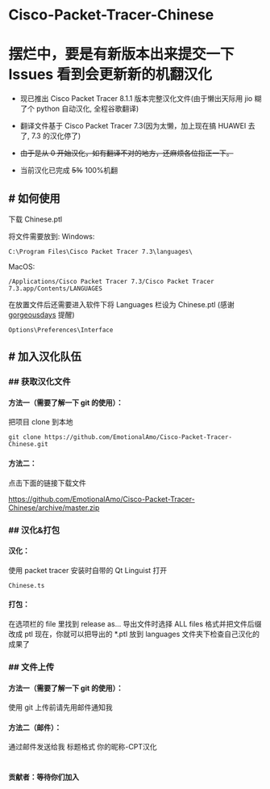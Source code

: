 # Cisco-Packet-Tracer-Chinese

# 摆烂中，要是有新版本出来提交一下 Issues 看到会更新新的机翻汉化

* 现已推出 Cisco Packet Tracer 8.1.1 版本完整汉化文件(由于懒出天际用 jio 糊了个 python 自动汉化, 全程谷歌翻译)

* 翻译文件基于 Cisco Packet Tracer 7.3(因为太懒，加上现在搞 HUAWEI 去了, 7.3 的汉化停了)

* ~~由于是从 0 开始汉化，如有翻译不对的地方，还麻烦各位指正一下。~~

* 当前汉化已完成 ~~5%~~ 100%机翻


## # 如何使用
下载 Chinese.ptl

将文件需要放到:
Windows:
```
C:\Program Files\Cisco Packet Tracer 7.3\languages\
```
MacOS:
```
/Applications/Cisco Packet Tracer 7.3/Cisco Packet Tracer 7.3.app/Contents/LANGUAGES
```

在放置文件后还需要进入软件下将 Languages 栏设为 Chinese.ptl (感谢 [gorgeousdays](https://github.com/gorgeousdays) 提醒)
```
Options\Preferences\Interface 
```


## # 加入汉化队伍

### ## 获取汉化文件
#### 方法一（需要了解一下 git 的使用）：
把项目 clone 到本地
```
git clone https://github.com/EmotionalAmo/Cisco-Packet-Tracer-Chinese.git
```

#### 方法二：

点击下面的链接下载文件

https://github.com/EmotionalAmo/Cisco-Packet-Tracer-Chinese/archive/master.zip


### ## 汉化&打包
#### 汉化：
使用 packet tracer 安装时自带的 Qt Linguist 打开
```
Chinese.ts
```

#### 打包：
在选项栏的 file 里找到 release as...
导出文件时选择 ALL files 格式并把文件后缀改成 ptl
现在，你就可以把导出的 *.ptl 放到 languages 文件夹下检查自己汉化的成果了


### ## 文件上传
#### 方法一（需要了解一下 git 的使用）：
使用 git 上传前请先用邮件通知我

#### 方法二（邮件）：
通过邮件发送给我
标题格式 你的昵称-CPT汉化
# 
#### 贡献者：等待你们加入
